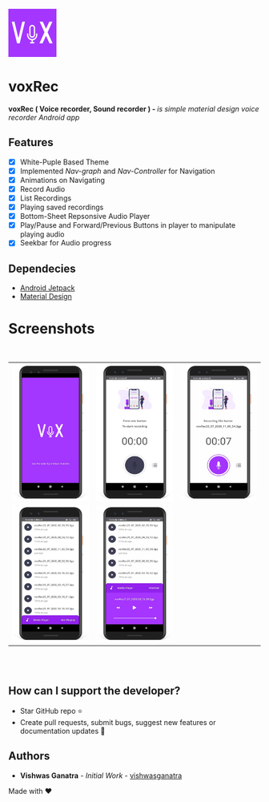 ![voxRec logo](screenshots/mainogo.jpg)

# voxRec

<b>voxRec ( Voice recorder, Sound recorder ) - </b>_is simple material design voice recorder Android app_

## Features

- [x] White-Puple Based Theme
- [x] Implemented _Nav-graph_ and _Nav-Controller_ for Navigation
- [x] Animations on Navigating
- [x] Record Audio
- [x] List Recordings
- [x] Playing saved recordings
- [x] Bottom-Sheet Repsonsive Audio Player
- [x] Play/Pause and Forward/Previous Buttons in player to manipulate playing audio
- [x] Seekbar for Audio progress

## Dependecies

- [Android Jetpack](https://developer.android.com/jetpack/getting-started)
- [Material Design](https://material.io/develop/android/docs/getting-started)

# Screenshots

<br/>

<div align="center">
   <table align="center" border="0" >
   <tr>
    <td>
    <img src="screenshots\splash.jpg"/>
    <td>
    <img src="screenshots\main.jpg"/>
    </td>
    <td>
    <img src="screenshots\recording.jpg"/>
   </tr>

   <tr>
   <td>
    <img src="screenshots\recordList.jpg"/>
    </td>
    <td>
    <img src="screenshots\player.jpg"/>
    </td>
    </tr>
  </table>
  </div>
</br>

</br>

## How can I support the developer?

- Star GitHub repo :star:
- Create pull requests, submit bugs, suggest new features or documentation updates :wrench:

## Authors

- **Vishwas Ganatra** - _Initial Work_ - [vishwasganatra](https://github.com/vishwasganatra/)

Made with :heart:
